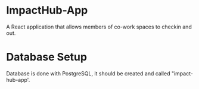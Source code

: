 # ImpactHub-App
A React application that allows members of co-work spaces to checkin and out.

# Database Setup
Database is done with PostgreSQL, it should be created and called "impact-hub-app'.